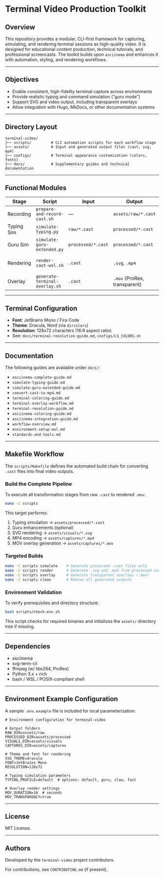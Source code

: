 # Terminal Video Production Toolkit

## Overview

This repository provides a modular, CLI-first framework for capturing, simulating, and rendering terminal sessions as high-quality video. It is designed for educational content production, technical tutorials, and professional screencasts. The toolkit builds upon `asciinema` and enhances it with automation, styling, and rendering workflows.

---

## Objectives

* Enable consistent, high-fidelity terminal capture across environments
* Provide realistic typing and command simulation ("guru mode")
* Support SVG and video output, including transparent overlays
* Allow integration with Hugo, MkDocs, or other documentation systems

---

## Directory Layout

```text
terminal-video/
├── scripts/         # CLI automation scripts for each workflow stage
├── assets/          # Input and generated output files (cast, svg, mp4)
├── configs/         # Terminal appearance customization (colors, fonts)
├── docs/            # Supplementary guides and technical documentation
```

---

## Functional Modules

| Stage      | Script                         | Input              | Output                       | Location           |
| ---------- | ------------------------------ | ------------------ | ---------------------------- | ------------------ |
| Recording  | `prepare-and-record-cast.sh`   | —                  | `assets/raw/*.cast`          | Shell script       |
| Typing Sim | `simulate-typing.py`           | `raw/*.cast`       | `processed/*.cast`           | Python script      |
| Guru Sim   | `simulate-guru-extended.py`    | `processed/*.cast` | `processed/*.cast`           | Python script      |
| Rendering  | `render-cast-wsl.sh`           | `.cast`            | `.svg`, `.mp4`               | Shell script (WSL) |
| Overlay    | `generate-terminal-overlay.sh` | `.cast`            | `.mov` (ProRes, transparent) | Shell script       |

---

## Terminal Configuration

* **Font**: JetBrains Mono / Fira Code
* **Theme**: Dracula, Nord (via `dircolors`)
* **Resolution**: 128x72 characters (16:9 aspect ratio)
* See: `docs/terminal-resolution-guide.md`, `configs/LS_COLORS.sh`

---

## Documentation

The following guides are available under `docs/`:

* `asciinema-complete-guide.md`
* `simulate-typing-guide.md`
* `simulate-guru-extended-guide.md`
* `convert-cast-to-mp4.md`
* `terminal-coloring-guide.md`
* `terminal-overlay-workflow.md`
* `terminal-resolution-guide.md`
* `asciinema-coloring-guide.md`
* `asciinema-integration-guide.md`
* `workflow-overview.md`
* `environment-setup-wsl.md`
* `standards-and-tools.md`

---

## Makefile Workflow

The `scripts/Makefile` defines the automated build chain for converting `.cast` files into final video outputs.

### Build the Complete Pipeline

To execute all transformation stages from raw `.cast` to rendered `.mov`:

```bash
make -C scripts
```

This target performs:

1. Typing simulation → `assets/processed/*.cast`
2. Guru enhancements (optional)
3. SVG rendering → `assets/visuals/*.svg`
4. MP4 encoding → `assets/captures/*.mp4`
5. MOV overlay generation → `assets/captures/*.mov`

### Targeted Builds

```bash
make -C scripts simulate    # Generate processed .cast files only
make -C scripts render      # Generate .svg and .mp4 from processed casts
make -C scripts overlay     # Generate transparent overlays (.mov)
make -C scripts clean       # Remove all generated outputs
```

### Environment Validation

To verify prerequisites and directory structure:

```bash
bash scripts/check-env.sh
```

This script checks for required binaries and initializes the `assets/` directory tree if missing.

---

## Dependencies

* asciinema
* svg-term-cli
* ffmpeg (w/ libx264, ProRes)
* Python 3.x + rich
* bash / WSL / POSIX-compliant shell

---

## Environment Example Configuration

A sample `.env.example` file is included for local parameterization:

```dotenv
# Environment configuration for terminal-video

# Output folders
RAW_DIR=assets/raw
PROCESSED_DIR=assets/processed
VISUALS_DIR=assets/visuals
CAPTURES_DIR=assets/captures

# Theme and font for rendering
SVG_THEME=dracula
FONT=JetBrains Mono
RESOLUTION=128x72

# Typing simulation parameters
TYPING_PROFILE=default  # options: default, guru, slow, fast

# Overlay render settings
MOV_DURATION=10  # seconds
MOV_TRANSPARENCY=true
```

---

## License

MIT License.

---

## Authors

Developed by the `terminal-video` project contributors.

For contributions, see `CONTRIBUTING.md` (if present).
